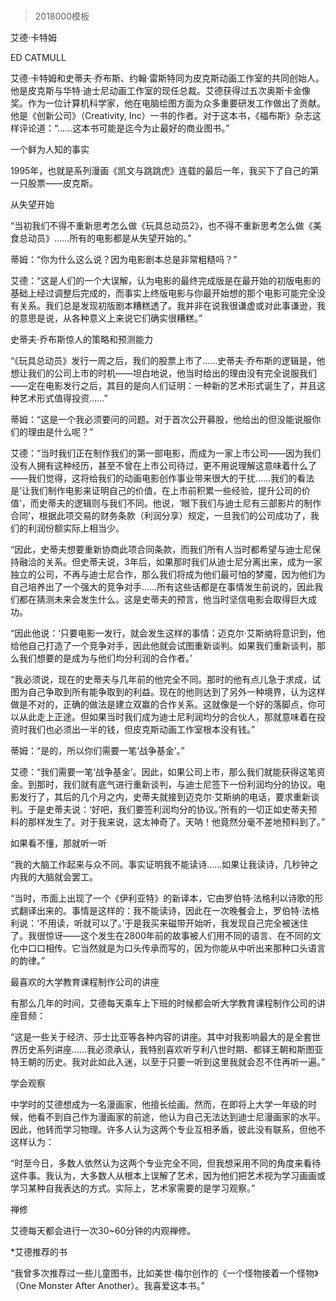 # 
> 2018000模板



艾德·卡特姆


ED CATMULL


艾德·卡特姆和史蒂夫·乔布斯、约翰·雷斯特同为皮克斯动画工作室的共同创始人。他是皮克斯与华特·迪士尼动画工作室的现任总裁。艾德获得过五次奥斯卡金像奖。作为一位计算机科学家，他在电脑绘图方面为众多重要研发工作做出了贡献。他是《创新公司》（Creativity, Inc）一书的作者。对于这本书，《福布斯》杂志这样评论道：“……这本书可能是迄今为止最好的商业图书。”


一个鲜为人知的事实

1995年，也就是系列漫画《凯文与跳跳虎》连载的最后一年，我买下了自己的第一只股票——皮克斯。


从失望开始

“当初我们不得不重新思考怎么做《玩具总动员2》，也不得不重新思考怎么做《美食总动员》……所有的电影都是从失望开始的。”

蒂姆：“你为什么这么说？因为电影剧本总是非常粗糙吗？”

艾德：“这是人们的一个大误解，认为电影的最终完成版是在最开始的初版电影的基础上经过调整后完成的，而事实上终版电影与你最开始想的那个电影可能完全没有关系。我们总是发现初版剧本糟糕透了。我并非在说我很谦虚或对此事谦逊，我的意思是说，从各种意义上来说它们确实很糟糕。”


史蒂夫·乔布斯惊人的策略和预测能力

“《玩具总动员》发行一周之后，我们的股票上市了……史蒂夫·乔布斯的逻辑是，他想让我们的公司上市的时机——坦白地说，他当时给出的理由没有完全说服我们——定在电影发行之后，其目的是向人们证明：一种新的艺术形式诞生了，并且这种艺术形式值得投资……”

蒂姆：“这是一个我必须要问的问题。对于首次公开募股，他给出的但没能说服你们的理由是什么呢？”

艾德：“当时我们正在制作我们的第一部电影，而成为一家上市公司——因为我们没有人拥有这种经历，甚至不曾在上市公司待过，更不用说理解这意味着什么了——我们觉得，这将给我们的动画电影创作事业带来很大的干扰……我们的看法是‘让我们制作电影来证明自己的价值，在上市前积累一些经验，提升公司的价值’，而史蒂夫的逻辑则与我们不同。他说，‘眼下我们与迪士尼有三部影片的制作合同’，根据此项交易的财务条款（利润分享）规定，一旦我们的公司成功了，我们的利润份额实际上相当少。

“因此，史蒂夫想要重新协商此项合同条款，而我们所有人当时都希望与迪士尼保持融洽的关系。但史蒂夫说，3年后，如果那时我们从迪士尼分离出来，成为一家独立的公司，不再与迪士尼合作，那么我们将成为他们最可怕的梦魇，因为他们为自己培养出了一个强大的竞争对手……所有这些话都是在事情发生前说的，因此我们都在猜测未来会发生什么。这是史蒂夫的预言，他当时坚信电影会取得巨大成功。

“因此他说：‘只要电影一发行，就会发生这样的事情：迈克尔·艾斯纳将意识到，他给他自己打造了一个竞争对手，因此他就会试图重新谈判。如果我们重新谈判，那么我们想要的是成为与他们均分利润的合作者。’

“我必须说，现在的史蒂夫与几年前的他完全不同。那时的他有点儿急于求成，试图为自己争取到所有能争取到的利益。现在的他则达到了另外一种境界，认为这样做是不对的，正确的做法是建立双赢的合作关系。这就像是一个好的落脚点，你可以从此走上正途。但如果当时我们成为迪士尼利润均分的合伙人，那就意味着在投资时我们也必须出一半的钱，但皮克斯动画工作室根本没有钱。”

蒂姆：“是的，所以你们需要一笔‘战争基金’。”

艾德：“我们需要一笔‘战争基金’。因此，如果公司上市，那么我们就能获得这笔资金。到那时，我们就有底气进行重新谈判，与迪士尼签下一份利润均分的协议。电影发行了，其后的几个月之内，史蒂夫就接到迈克尔·艾斯纳的电话，要求重新谈判。于是史蒂夫说：‘好吧，我们要签利润均分的协议。’所有的一切正如史蒂夫预料的那样发生了。对于我来说，这太神奇了。天呐！他竟然分毫不差地预料到了。”


如果看不懂，那就听一听

“我的大脑工作起来与众不同。事实证明我不能读诗……如果让我读诗，几秒钟之内我的大脑就会罢工。

“当时，市面上出现了一个《伊利亚特》的新译本，它由罗伯特·法格利以诗歌的形式翻译出来的。事情是这样的：我不能读诗，因此在一次晚餐会上，罗伯特·法格利说：‘不用读，听就可以了。’于是我买来磁带开始听，我发现自己完全被迷住了。我很惊讶——这个发生在2800年前的故事被人们用不同的语言、在不同的文化中口口相传。它当然就是为口头传承而写的，因为你能从中听出来那种口头语言的韵律。”


最喜欢的大学教育课程制作公司的讲座

有那么几年的时间，艾德每天乘车上下班的时候都会听大学教育课程制作公司的讲座音频：

“这是一些关于经济、莎士比亚等各种内容的讲座。其中对我影响最大的是全套世界历史系列讲座……我必须承认，我特别喜欢听亨利八世时期、都铎王朝和斯图亚特王朝的历史。我对此如此入迷，以至于只要一听到这里我就会忍不住再听一遍。”


学会观察

中学时的艾德想成为一名漫画家，他擅长绘画。然而，在即将上大学一年级的时候，他看不到自己作为漫画家的前途，他认为自己无法达到迪士尼漫画家的水平。因此，他转而学习物理。许多人认为这两个专业互相矛盾，彼此没有联系，但他不这样认为：

“时至今日，多数人依然认为这两个专业完全不同，但我想采用不同的角度来看待这件事。我认为，大多数人从根本上误解了艺术，因为他们把艺术视为学习画画或学习某种自我表达的方式。实际上，艺术家需要的是学习观察。”


禅修

艾德每天都会进行一次30~60分钟的内观禅修。

*艾德推荐的书

“我曾多次推荐过一些儿童图书，比如美世·梅尔创作的《一个怪物接着一个怪物》（One Monster After Another）。我喜爱这本书。”


